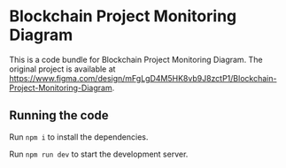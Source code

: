 
  # Blockchain Project Monitoring Diagram

  This is a code bundle for Blockchain Project Monitoring Diagram. The original project is available at https://www.figma.com/design/mFgLgD4M5HK8vb9J8zctP1/Blockchain-Project-Monitoring-Diagram.

  ## Running the code

  Run `npm i` to install the dependencies.

  Run `npm run dev` to start the development server.
  